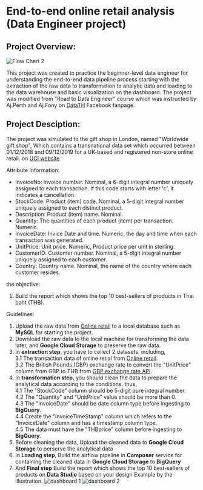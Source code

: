 # End-to-end online retail analysis (Data Engineer project)
## Project Overview:
![Flow Chart 2](https://user-images.githubusercontent.com/95965281/192148727-b1acfa5a-c988-46cd-b7b6-38e4fcd288b6.jpg)

This project was created to practice the beginner-level data engineer for understanding the end-to-end data pipeline process starting with the extraction of the raw data to transformation to analytic data and loading to the data warehouse and basic visualization on the dashboard. The project was modified from "Road to Data Engineer" course which was instructed by Aj.Perth and Aj.Fony on [DataTH](https://www.facebook.com/datasciencechill) Facebook fanpage.

## Project Desciption:
The project was simulated to the gift shop in London, named "Worldwide gift shop", Which contains a transnational data set which occurred between 01/12/2018 and 09/12/2019 for a UK-based and registered non-store online retail. on [UCI website](https://archive.ics.uci.edu/ml/datasets/Online+Retail)

Attribute Information:
- InvoiceNo: Invoice number. Nominal, a 6-digit integral number uniquely assigned to each transaction. If this code starts with letter 'c', it indicates a cancellation.
- StockCode: Product (item) code. Nominal, a 5-digit integral number uniquely assigned to each distinct product.
- Description: Product (item) name. Nominal.
- Quantity: The quantities of each product (item) per transaction. Numeric.
- InvoiceDate: Invice Date and time. Numeric, the day and time when each transaction was generated.
- UnitPrice: Unit price. Numeric, Product price per unit in sterling.
- CustomerID: Customer number. Nominal, a 5-digit integral number uniquely assigned to each customer.
- Country: Country name. Nominal, the name of the country where each customer resides.

the objective:
1. Build the report which shows the top 10 best-sellers of products in Thai baht (THB).

Guidelines:
1. Upload the raw data from [Online retail](https://drive.google.com/file/d/1BYej-MzFBptFdbyCavLNCM5Kqy8B250k/view?usp=sharing) to a local database such as **MySQL** for starting the project.
2. Download the raw data to the local machine for transforming the data later, and **Google Cloud Storage** to preserve the raw data.
3. In **extraction step**, you have to collect 2 datasets. including, \
3.1 The transaction data of online retial from [Online retail](https://drive.google.com/file/d/1BYej-MzFBptFdbyCavLNCM5Kqy8B250k/view?usp=sharing). \
3.2 The British Pounds (GBP) exchange rate to convert the "UnitPrice" column from GBP to THB from [GBP exchange rate API](https://de-training-2020-7au6fmnprq-de.a.run.app/currency_gbp/all).
4. In **transformation step**, you should clean the data to prepare the analytical data according to the conditions. thus, \
4.1 The "StockCode" column should be 5-digit pure integral number. \
4.2 The "Quantity" and "UnitPrice" value should be more than 0. \
4.3 The "InvoiceDate" should be date column type before ingesting to **BigQuery**. \
4.4 Create the "InvoiceTimeStamp" column which refers to the "InvoiceDate" column and has a timestamp column type. \
4.5 The data must have the "THBprice" column before ingesting to **BigQuery**.
5. Before cleaning the data, Upload the cleaned data to **Google Cloud Storage** to perserve the analytical data
6. In **Loading step**, Build the airflow pipeline in **Composer** service for containing the cleaned data in **Google Cloud Storage** to **BigQuery**
7. And **Final step** Build the report which shows the top 10 best-sellers of products on **Data Studio** based on your design Example by the illustration.
![dashboard 1](https://user-images.githubusercontent.com/95965281/192213230-38c75d02-8377-44a7-bd64-5b094761500b.png) 
![dashboard 2](https://user-images.githubusercontent.com/95965281/192213298-571a0661-1400-4e9a-a45e-1a58d04b2c7a.png)












